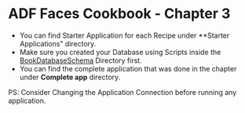 # ADF Faces Cookbook - Chapter 3

-	You can find Starter Application for each Recipe under **Starter Applications" directory.
-	Make sure you created your Database using Scripts inside the [BookDatabaseSchema](../BookDatabaseSchema/) Directory first.
-	You can find the complete application that was done in the chapter under **Complete app** directory.



PS: Consider Changing the Application Connection before running any application.

